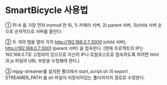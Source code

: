 # SmartBicycle 사용법

①	PI-A 를 가장 먼저 insmod 한 뒤, 1) 카메라 서버, 2) parent 서버, 3)child 서버 순으로 순차적으로 서버를 올린다.

②	두 개의 탭을 열어 각각 http://192.168.0.7:3000 (child 서버), http://192.168.0.7:3001 (parent 서버) 을 접속한다. (현재 프로젝트의 IP는 192.168.0.7로 고정되어 있으므로 자신의 IP나 로컬호스트로 접속하도록 하려면 html과 js 파일의 URL 부분을 수정해야 한다.)

③	mjpg-streamer를 설치한 폴더에서 start_script.sh 의 export STREAMER_PATH 를 sh 파일이 저장되어있는 폴더까지의 경로로 수정한다.
